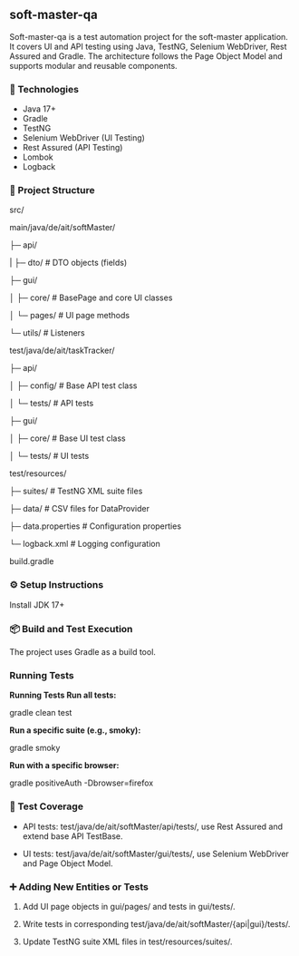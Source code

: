 ## soft-master-qa

Soft-master-qa is a test automation project for the soft-master application. It covers UI and API testing using Java, TestNG, Selenium WebDriver, Rest Assured and Gradle. The architecture follows the Page Object Model and supports modular and reusable components.

### 🚀 Technologies
- Java 17+
- Gradle
- TestNG
- Selenium WebDriver (UI Testing)
- Rest Assured (API Testing)
- Lombok
- Logback

### 📂 Project Structure
src/

main/java/de/ait/softMaster/

├─ api/

| ├─ dto/ # DTO objects (fields)

├─ gui/

│ ├─ core/ # BasePage and core UI classes

│ └─ pages/ # UI page methods

└─ utils/ # Listeners


test/java/de/ait/taskTracker/

├─ api/

│ ├─ config/ # Base API test class

│ └─ tests/ # API tests

├─ gui/

│ ├─ core/ # Base UI test class

│ └─ tests/ # UI tests


test/resources/

├─ suites/ # TestNG XML suite files

├─ data/ # CSV files for DataProvider

├─ data.properties # Configuration properties

└─ logback.xml # Logging configuration

build.gradle

### ⚙️ Setup Instructions
Install JDK 17+

### 📦 Build and Test Execution
The project uses Gradle as a build tool.

### Running Tests
**Running Tests Run all tests:**

gradle clean test 

**Run a specific suite (e.g., smoky):**

gradle smoky 

**Run with a specific browser:**

gradle positiveAuth -Dbrowser=firefox

### 🧪 Test Coverage
- API tests: test/java/de/ait/softMaster/api/tests/, use Rest Assured and extend base API TestBase.

- UI tests: test/java/de/ait/softMaster/gui/tests/, use Selenium WebDriver and Page Object Model.


### ➕ Adding New Entities or Tests

1. Add UI page objects in gui/pages/ and tests in gui/tests/.

2. Write tests in corresponding test/java/de/ait/softMaster/{api|gui}/tests/.

3. Update TestNG suite XML files in test/resources/suites/.
